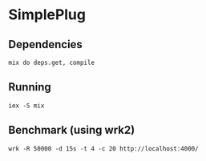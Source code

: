SimplePlug
==========

## Dependencies

```mix do deps.get, compile```

## Running

```iex -S mix```

## Benchmark (using wrk2)

```wrk -R 50000 -d 15s -t 4 -c 20 http://localhost:4000/```
